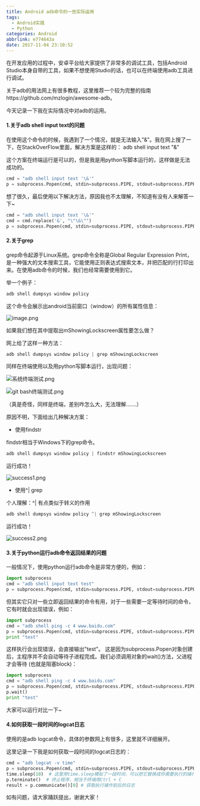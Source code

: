 ```yaml
---
title: Android adb命令的一些实际运用
tags:
  - Android实践
  - Python
categories: Android
abbrlink: e774643a
date: 2017-11-04 23:10:52
---
```


在开发应用的过程中，安卓平台给大家提供了非常多的调试工具，包括Android Studio本身自带的工具，如果不想使用Studio的话，也可以在终端使用adb工具进行调试。

关于adb的用法网上有很多教程，这里推荐一个较为完整的指南https://github.com/mzlogin/awesome-adb。

今天记录一下我在实际情况中对adb的运用。

<!--more-->


#### 1.关于adb shell input text的问题

在使用这个命令的时候，我遇到了一个情况，就是无法输入"&"。我在网上搜了一下，在StackOverFlow里面，解决方案是这样的：
adb shell input text "\&"

这个方案在终端运行是可以的，但是我是用python写脚本运行的，这样做是无法成功的。

```python
cmd = "adb shell input text '\&'"
p = subprocess.Popen(cmd, stdin=subprocess.PIPE, stdout=subprocess.PIPE, shell=True)
```

想了很久，最后使用以下解决方法，原因我也不太理解，不知道有没有人来解答一下~

```python
cmd = "adb shell input text '\&'"
cmd = cmd.replace('&', "\"\&\"")
p = subprocess.Popen(cmd, stdin=subprocess.PIPE, stdout=subprocess.PIPE, shell=True)
```

#### 2.关于grep

grep命令起源于Linux系统。grep命令全称是Global Regular Expression Print，是一种强大的文本搜索工具，它能使用正则表达式搜索文本，并把匹配的行打印出来。在使用adb命令的时候，我们也经常需要使用到它。

举一个例子：
```python
adb shell dumpsys window policy
```

这个命令会展示出android当前窗口（window）的所有属性信息：

![image.png](http://upload-images.jianshu.io/upload_images/1963233-d49995806d1cc793.png?imageMogr2/auto-orient/strip%7CimageView2/2/w/800)

如果我们想在其中提取出mShowingLockscreen属性要怎么做？

网上给了这样一种方法：
```python
adb shell dumpsys window policy | grep mShowingLockscreen
```

同样在终端使用以及用python写脚本运行，出现问题：

![系统终端测试.png](http://upload-images.jianshu.io/upload_images/1963233-fa558b324514637c.png?imageMogr2/auto-orient/strip%7CimageView2/2/w/700)

![git bash终端测试.png](http://upload-images.jianshu.io/upload_images/1963233-f3386a7a25e5c219.png?imageMogr2/auto-orient/strip%7CimageView2/2/w/700)

（真是奇怪，同样是终端，差别咋怎么大，无法理解.......）

原因不明，下面给出几种解决方案：

* 使用findstr

findstr相当于Windows下的grep命令。
```python
adb shell dumpsys window policy | findstr mShowingLockscreen
```

运行成功！

![success1.png](http://upload-images.jianshu.io/upload_images/1963233-c3f67fff01acf4d0.png?imageMogr2/auto-orient/strip%7CimageView2/2/w/700)

* 使用^| grep

个人理解：^| 有点类似于转义的作用
```python
adb shell dumpsys window policy ^| grep mShowingLockscreen
```

运行成功！

![success2.png](http://upload-images.jianshu.io/upload_images/1963233-14c95092114c94af.png?imageMogr2/auto-orient/strip%7CimageView2/2/w/700)

#### 3.关于python运行adb命令返回结果的问题

一般情况下，使用python运行adb命令是非常方便的，例如：

```python
import subprocess
cmd = "adb shell input text test"
p = subprocess.Popen(cmd, stdin=subprocess.PIPE, stdout=subprocess.PIPE)
```

但其实它只对一些立即返回结果的命令有用，对于一些需要一定等待时间的命令，它有时就会出现错误，例如：

```python
import subprocess
cmd = "adb shell ping -c 4 www.baidu.com"
p = subprocess.Popen(cmd, stdin=subprocess.PIPE, stdout=subprocess.PIPE)
print "test"
```

这样执行会出现错误，会直接输出"test"。
这是因为subprocess.Popen对象创建后，主程序并不会自动等待子进程完成。我们必须调用对象的wait()方法，父进程才会等待 (也就是阻塞block)：

```python
import subprocess
cmd = "adb shell ping -c 4 www.baidu.com"
p = subprocess.Popen(cmd, stdin=subprocess.PIPE, stdout=subprocess.PIPE)
p.wait()
print "test"
```

大家可以运行对比一下~

#### 4.如何获取一段时间的logcat日志

使用的是adb logcat命令，具体的参数网上有很多，这里就不详细展开。

这里记录一下我是如何获取一段时间的logcat日志的：
```python
cmd = "adb logcat -v time"
p = subprocess.Popen(cmd, stdin=subprocess.PIPE, stdout=subprocess.PIPE)
time.sleep(10)  # 这里用time.sleep模拟了一段时间，可以把它替换成你需要执行的操作
p.terminate()  # 终止程序，相当于终端用Ctrl + C
result = p.communicate()[0] # 获取执行操作前后的日志
```

如有问题，请大家踊跃提出，谢谢大家！





